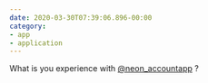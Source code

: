 ```yaml
---
date: 2020-03-30T07:39:06.896-00:00
category:
- app
- application
---
```

What is you experience with [@neon_accountapp](https://www.twitter.com/neon_accountapp) ?
